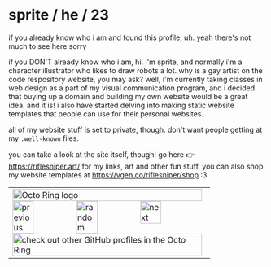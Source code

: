 # sprite / he / 23
if you already know who i am and found this profile, uh. yeah there's not much to see here sorry

if you DON'T already know who i am, hi. i'm sprite, and normally i'm a character illustrator who likes to draw robots a lot. why is a gay artist on the code respository website, you may ask? well, i'm currently taking classes in web design as a part of my visual communication program, and i decided that buying up a domain and building my own website would be a great idea. and it is! i also have started delving into making static website templates that people can use for their personal websites.

all of my website stuff is set to private, though. don't want people getting at my `.well-known` files.

you can take a look at the site itself, though! go here 👉 https://riflesniper.art/ for my links, art and other fun stuff. you can also shop my website templates at https://vgen.co/riflesniper/shop :3
<!---
riflesniper/riflesniper is a ✨ special ✨ repository because its `README.md` (this file) appears on your GitHub profile.
You can click the Preview link to take a look at your changes.
--->


<table><tbody><tr><td><a href="https://octo-ring.com/"><img src="https://octo-ring.com/static/img/widget/top.png" width="99%" alt="Octo Ring logo" align="top"></a><br><a href="https://octo-ring.com/p/riflesniper/prev"><img src="https://octo-ring.com/static/img/widget/prev.png" width="33%" alt="previous" align="top" title="previous profile"></a><a href="https://octo-ring.com/p/riflesniper/random"><img src="https://octo-ring.com/static/img/widget/random.png" width="33%" alt="random" align="top" title="random profile"></a><a href="https://octo-ring.com/p/riflesniper/next"><img src="https://octo-ring.com/static/img/widget/next.png" width="33%" alt="next" align="top" title="next profile"></a><br><a href="https://octo-ring.com/"><img src="https://octo-ring.com/static/img/widget/bottom.png" width="99%" alt="check out other GitHub profiles in the Octo Ring" align="top"></a></td></tr></tbody></table>
